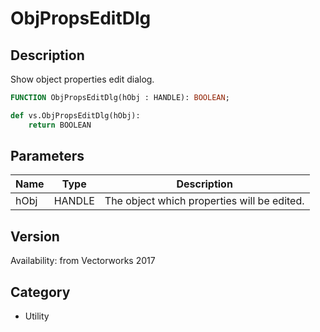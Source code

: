 # ObjPropsEditDlg

## Description
Show object properties edit dialog.

```pascal
FUNCTION ObjPropsEditDlg(hObj : HANDLE): BOOLEAN;
```

```python
def vs.ObjPropsEditDlg(hObj):
    return BOOLEAN
```

## Parameters
|Name|Type|Description|
|---|---|---|
|hObj|HANDLE|The object which properties will be edited.|

## Version
Availability: from Vectorworks 2017

## Category
* Utility

